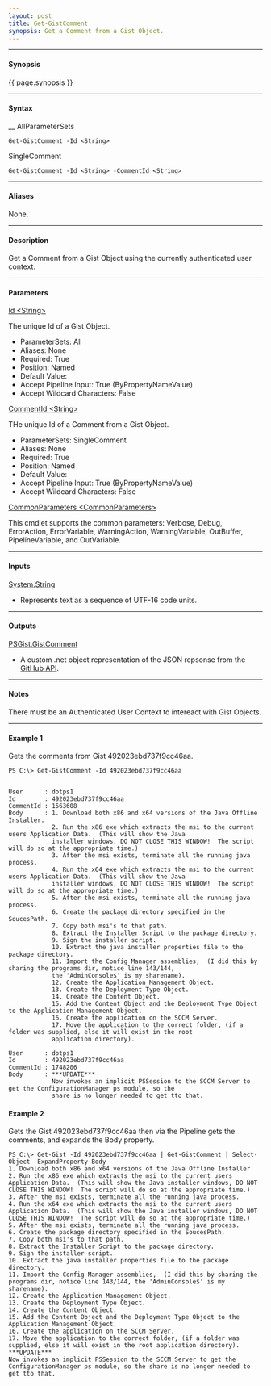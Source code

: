 ```yaml
---
layout: post
title: Get-GistComment
synopsis: Get a Comment from a Gist Object.
---
```


---

#### **Synopsis**

{{ page.synopsis }}

---

#### **Syntax**

__ AllParameterSets

```
Get-GistComment -Id <String> 
```

SingleComment

```
Get-GistComment -Id <String> -CommentId <String>
```

---

#### **Aliases**

None.

---

#### **Description**

Get a Comment from a Gist Object using the currently authenticated user context.

---

#### **Parameters**

[Id \<String\>](https://developer.github.com/v3/gists/#get-a-single-gist)

The unique Id of a Gist Object.

* ParameterSets: All
* Aliases: None
* Required: True
* Position: Named
* Default Value:
* Accept Pipeline Input: True (ByPropertyNameValue)
* Accept Wildcard Characters: False

[CommentId \<String\>](https://developer.github.com/v3/gists/comments/#get-a-single-comment)

THe unique Id of a Comment from a Gist Object.

* ParameterSets: SingleComment
* Aliases: None
* Required: True
* Position: Named
* Default Value:
* Accept Pipeline Input: True (ByPropertyNameValue)
* Accept Wildcard Characters: False

[CommonParameters \<CommonParameters\>](http://go.microsoft.com/fwlink/?LinkID=113216)

This cmdlet supports the common parameters: Verbose, Debug, ErrorAction, ErrorVariable, WarningAction, WarningVariable, OutBuffer, PipelineVariable, and OutVariable.

---

#### **Inputs**

[System.String](https://msdn.microsoft.com/en-us/library/system.string%28v=vs.110%29.aspx)

* Represents text as a sequence of UTF-16 code units.

---

#### **Outputs**

[PSGist.GistComment](https://developer.github.com/v3/gists/comments)

* A custom .net object representation of the JSON repsonse from the [GitHub API](https://developer.github.com).

---

#### **Notes**

There must be an Authenticated User Context to intereact with Gist Objects.

---

#### **Example 1**

Gets the comments from Gist 492023ebd737f9cc46aa.

```
PS C:\> Get-GistComment -Id 492023ebd737f9cc46aa


User      : dotps1
Id        : 492023ebd737f9cc46aa
CommentId : 1563608
Body      : 1. Download both x86 and x64 versions of the Java Offline Installer.
            2. Run the x86 exe which extracts the msi to the current users Application Data.  (This will show the Java
            installer windows, DO NOT CLOSE THIS WINDOW!  The script will do so at the appropriate time.)
            3. After the msi exists, terminate all the running java process.
            4. Run the x64 exe which extracts the msi to the current users Application Data.  (This will show the Java
            installer windows, DO NOT CLOSE THIS WINDOW!  The script will do so at the appropriate time.)
            5. After the msi exists, terminate all the running java process.
            6. Create the package directory specified in the SoucesPath.
            7. Copy both msi's to that path.
            8. Extract the Installer Script to the package directory.
            9. Sign the installer script.
            10. Extract the java installer properties file to the package directory.
            11. Import the Config Manager assemblies,  (I did this by sharing the programs dir, notice line 143/144,
            the 'AdminConsole$' is my sharename).
            12. Create the Application Management Object.
            13. Create the Deployment Type Object.
            14. Create the Content Object.
            15. Add the Content Object and the Deployment Type Object to the Application Management Object.
            16. Create the application on the SCCM Server.
            17. Move the application to the correct folder, (if a folder was supplied, else it will exist in the root
            application directory).

User      : dotps1
Id        : 492023ebd737f9cc46aa
CommentId : 1748206
Body      : ***UPDATE***
            Now invokes an implicit PSSession to the SCCM Server to get the ConfigurationManager ps module, so the
            share is no longer needed to get tto that.
```


#### **Example 2**

Gets the Gist 492023ebd737f9cc46aa then via the Pipeline gets the comments, and expands the Body property.

```
PS C:\> Get-Gist -Id 492023ebd737f9cc46aa | Get-GistComment | Select-Object -ExpandProperty Body
1. Download both x86 and x64 versions of the Java Offline Installer.
2. Run the x86 exe which extracts the msi to the current users Application Data.  (This will show the Java installer windows, DO NOT CLOSE THIS WINDOW!  The script will do so at the appropriate time.)
3. After the msi exists, terminate all the running java process.
4. Run the x64 exe which extracts the msi to the current users Application Data.  (This will show the Java installer windows, DO NOT CLOSE THIS WINDOW!  The script will do so at the appropriate time.)
5. After the msi exists, terminate all the running java process.
6. Create the package directory specified in the SoucesPath.
7. Copy both msi's to that path.
8. Extract the Installer Script to the package directory.
9. Sign the installer script.
10. Extract the java installer properties file to the package directory.
11. Import the Config Manager assemblies,  (I did this by sharing the programs dir, notice line 143/144, the 'AdminConsole$' is my sharename).
12. Create the Application Management Object.
13. Create the Deployment Type Object.
14. Create the Content Object.
15. Add the Content Object and the Deployment Type Object to the Application Management Object.
16. Create the application on the SCCM Server.
17. Move the application to the correct folder, (if a folder was supplied, else it will exist in the root application directory).
***UPDATE***
Now invokes an implicit PSSession to the SCCM Server to get the ConfigurationManager ps module, so the share is no longer needed to get tto that.
```

